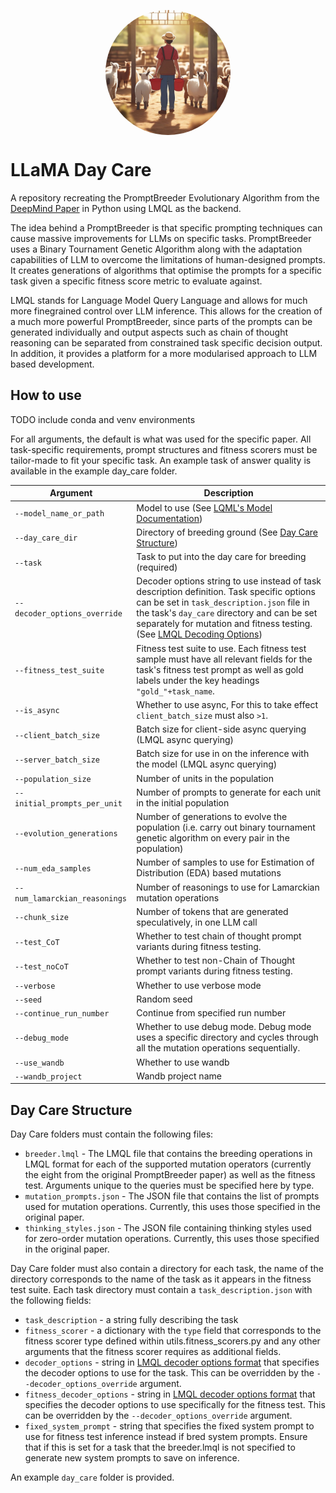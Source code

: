 <p align="center" width="100%">
<img src="assets/lpb.jpg" alt="Llama Prompt Breeder" style="width: 200px; height:200px; display: block; margin: auto; border-radius: 50%;">
</p>

# LLaMA Day Care

A repository recreating the PromptBreeder Evolutionary Algorithm from the [DeepMind Paper](https://arxiv.org/abs/2309.16797?fbclid=IwAR1o-VI0DSwNOawBAQAcv0adoDakSWrgwPuLxWqJhLdCbouuZBA0Gm7Sy8I) in Python using LMQL as the backend.

The idea behind a PromptBreeder is that specific prompting techniques can cause massive improvements for LLMs on specific tasks. PromptBreeder uses a Binary Tournament Genetic Algorithm along with the adaptation capabilities of LLM to overcome the limitations of human-designed prompts. It creates generations of algorithms that optimise the prompts for a specific task given a specific fitness score metric to evaluate against.

LMQL stands for Language Model Query Language and allows for much more finegrained control over LLM inference. This allows for the creation of a much more powerful PromptBreeder, since parts of the prompts can be generated individually and output aspects such as chain of thought reasoning can be separated from constrained task specific decision output. In addition, it provides a platform for a more modularised approach to LLM based development.

## How to use

TODO include conda and venv environments

For all arguments, the default is what was used for the specific paper. All task-specific requirements, prompt structures and fitness scorers must be tailor-made to fit your specific task. An example task of answer quality is available in the example day_care folder.

| Argument                   | Description                                                                                                                                                                                                                                                                                                       |
|----------------------------|-------------------------------------------------------------------------------------------------------------------------------------------------------------------------------------------------------------------------------------------------------------------------------------------------------------------|
| `--model_name_or_path`	      | Model to use (See [LQML's Model Documentation](https://lmql.ai/docs/models/))                                                                                                                                                                                                                                     |
| `--day_care_dir`	            | Directory of breeding ground (See [Day Care Structure](#day-care-structure))                                                                                                                                                                                                                                      |
| `--task`	                    | Task to put into the day care for breeding (required)                                                                                                                                                                                                                                                             |
| `--decoder_options_override` | 	Decoder options string to use instead of task description definition. Task specific options can be set in `task_description.json` file in the task's `day_care` directory and can be set separately for mutation and fitness testing. (See [LMQL Decoding Options](https://lmql.ai/docs/language/decoding.html)) |
|`--fitness_test_suite` | 	Fitness test suite to use. Each fitness test sample must have all relevant fields for the task's fitness test prompt as well as gold labels under the key headings `"gold_"+task_name`.                                                                                                                          |
| `--is_async`	| Whether to use async, For this to take effect `client_batch_size` must also `>1`.                                                                                                                                                                                                                                 |
| `--client_batch_size` | 	Batch size for client-side async querying (LMQL async querying)                                                                                                                                                                                                                                                  |
| `--server_batch_size`	| Batch size for use in on the inference with the model (LMQL async querying)                                                                                                                                                                                                                                       |
| `--population_size` | 	Number of units in the population                                                                                                                                                                                                                                                                                |
| `--initial_prompts_per_unit` | 	Number of prompts to generate for each unit in the initial population                                                                                                                                                                                                                                            |
| `--evolution_generations` | 	Number of generations to evolve the population (i.e. carry out binary tournament genetic algorithm on every pair in the population)                                                                                                                                                                              |
| `--num_eda_samples` | 	Number of samples to use for Estimation of Distribution (EDA) based mutations                                                                                                                                                                                                                                    |
| `--num_lamarckian_reasonings` | 	Number of reasonings to use for Lamarckian mutation operations                                                                                                                                                                                                                                                   |
| `--chunk_size` | 	Number of tokens that are generated speculatively, in one LLM call                                                                                                                                                                                                                                               |
| `--test_CoT` | 	Whether to test chain of thought prompt variants during fitness testing.                                                                                                                                                                                                                                         |
| `--test_noCoT` | 	Whether to test non-Chain of Thought prompt variants during fitness testing.                                                                                                                                                                                                                                     |
| `--verbose` | 	Whether to use verbose mode                                                                                                                                                                                                                                                                                      |
| `--seed` | 	Random seed                                                                                                                                                                                                                                                                                                      |
|`--continue_run_number` | 	Continue from specified run number                                                                                                                                                                                                                                                                               |
| `--debug_mode` | 	Whether to use debug mode. Debug mode uses a specific directory and cycles through all the mutation operations sequentially.                                                                                                                                                                                     |
| `--use_wandb` |	Whether to use wandb |
| `--wandb_project` |	Wandb project name |

## Day Care Structure
Day Care folders must contain the following files:
- `breeder.lmql` - The LMQL file that contains the breeding operations in LMQL format for each of the supported mutation operators (currently the eight from the original PromptBreeder paper) as well as the fitness test. Arguments unique to the queries must be specified here by type.
- `mutation_prompts.json` - The JSON file that contains the list of prompts used for mutation operations. Currently, this uses those specified in the original paper.
- `thinking_styles.json` - The JSON file containing thinking styles used for zero-order mutation operations. Currently, this uses those specified in the original paper.

Day Care folder must also contain a directory for each task, the name of the directory corresponds to the name of the task as it appears in the fitness test suite. Each task directory must contain a `task_description.json` with the following fields:
- `task_description` - a string fully describing the task 
- `fitness_scorer` - a dictionary with the `type` field that corresponds to the fitness scorer type defined within utils.fitness_scorers.py and any other arguments that the fitness scorer requires as additional fields.
- `decoder_options` - string in [LMQL decoder options format](https://lmql.ai/docs/language/decoding.html) that specifies the decoder options to use for the task. This can be overridden by the `--decoder_options_override` argument.
- `fitness_decoder_options` - string in [LMQL decoder options format](https://lmql.ai/docs/language/decoding.html) that specifies the decoder options to use specifically for the fitness test. This can be overridden by the `--decoder_options_override` argument.
- `fixed_system_prompt` - string that specifies the fixed system prompt to use for fitness test inference instead if bred system prompts. Ensure that if this is set for a task that the breeder.lmql is not specified to generate new system prompts to save on inference.

An example `day_care` folder is provided.
